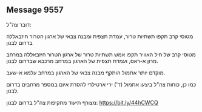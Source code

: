 ## Message 9557

דובר צה"ל: 

מטוסי קרב תקפו תשתיות טרור, עמדת תצפית ומבנה צבאי של ארגון הטרור חיזבאללה בדרום לבנון

מטוסי קרב של חיל האוויר תקפו אמש תשתיות טרור של ארגון הטרור חיזבאללה במרחב מרון א-ראס, ועמדת תצפית של הארגון במרחב מרכבא שבדרום לבנון.

מוקדם יותר אתמול הותקף מבנה צבאי של הארגון במרחב עלמא א-שעב. 

כמו כן, כוחות צה"ל ביצעו אתמול (ד') ירי ארטילרי להסרת איום במספר מרחבים בדרום לבנון. 

מצורף תיעוד מתקיפות צה"ל בדרום לבנון: https://bit.ly/44hCWCQ

